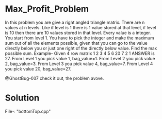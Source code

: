 # Max_Profit_Problem
In this problem you are give a right angled triangle matrix. There are n values at n levels. Like if level is 1 there is 1 value stored at that level, if level is 10 then there are 10 values stored in that level. Every value is a integer. You start from level 1. You have to pick the integer and make the maximum sum out of all the elements possible, given that you can go to the value directly below you or just one right of the directly below value. Find the max possible sum.
Example-
Given 4 row matrix
1
2 3
4 5 6
20 7 2 1
ANSWER is 27.
From Level 1 you pick value 1, bag_value=1.
From Level 2 you pick value 2, bag_value=3.
From Level 3 you pick value 4, bag_value=7.
From Level 4 you pick value 20, bag_value=27.

@GhostBug-007 check it out, the problem avove. 

# Solution
File-: "bottomTop.cpp"
